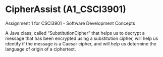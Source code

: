 # CipherAssist (A1_CSCI3901)

Assignment 1 for CSCI3901 - Software Development Concepts

A Java class, called “SubstitutionCipher” that helps us to decrypt a message that has been  encrypted using a substitution cipher, will help us identify if the message is a Caesar cipher, and  will help us determine the language of origin of a ciphertext.
